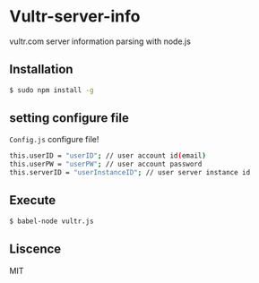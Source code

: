 # Vultr-server-info
vultr.com server information parsing with node.js

## Installation
```sh
$ sudo npm install -g
```

## setting configure file
```Config.js``` configure file!
```sh
this.userID = "userID"; // user account id(email)
this.userPW = "userPW"; // user account password
this.serverID = "userInstanceID"; // user server instance id
```

## Execute
```sh
$ babel-node vultr.js
```

## Liscence
MIT

